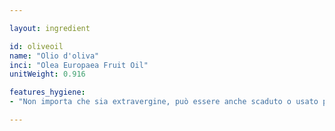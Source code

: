 ```yaml
---

layout: ingredient

id: oliveoil
name: "Olio d'oliva"
inci: "Olea Europaea Fruit Oil"
unitWeight: 0.916

features_hygiene:
- "Non importa che sia extravergine, può essere anche scaduto o usato per frittura (se filtrato molto bene), ma <strong>non deve essere rancido o contenere residui o fondo</strong>. Per questa ricetta non usare un altro olio, perché richiede dosi molto differenti di soda caustica."

---
```

